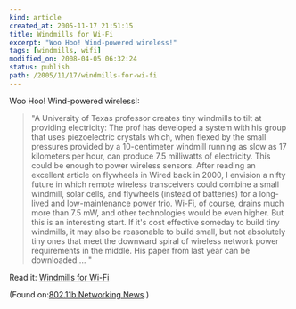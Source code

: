 ```yaml
---
kind: article
created_at: 2005-11-17 21:51:15
title: Windmills for Wi-Fi
excerpt: "Woo Hoo! Wind-powered wireless!"
tags: [windmills, wifi]
modified_on: 2008-04-05 06:32:24
status: publish 
path: /2005/11/17/windmills-for-wi-fi
---
```


<p>
Woo Hoo! Wind-powered wireless!:
</p>

<blockquote class="large">
<p>"A University of Texas professor creates tiny windmills to tilt at providing electricity: The prof has developed a system with his group that uses piezoelectric crystals which, when flexed by the small pressures provided by a 10-centimeter windmill running as slow as 17 kilometers per hour, can produce 7.5 milliwatts of electricity. This could be enough to power wireless sensors. After reading an excellent article on flywheels in Wired back in 2000, I envision a nifty future in which remote wireless transceivers could combine a small windmill, solar cells, and flywheels (instead of batteries) for a long-lived and low-maintenance power trio. Wi-Fi, of course, drains much more than 7.5 mW, and other technologies would be even higher. But this is an interesting start. If it's cost effective someday to build tiny windmills, it may also be reasonable to build small, but not absolutely tiny ones that meet the downward spiral of wireless network power requirements in the middle. His paper from last year can be downloaded....
"</p>
</blockquote>

<p>Read it: <a href="http://wifinetnews.com/archives/006046.html">Windmills for Wi-Fi</a></p>
<p>(Found on:<a href="http://wifinetnews.com/">802.11b Networking News</a>.)</p>